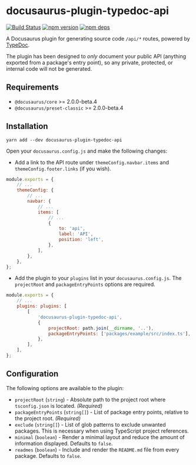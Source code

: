 # docusaurus-plugin-typedoc-api

[![Build Status](https://travis-ci.org/milesj/docusaurus-plugin-typedoc-api.svg?branch=master)](https://travis-ci.org/milesj/docusaurus-plugin-typedoc-api)
[![npm version](https://badge.fury.io/js/docusaurus-plugin-typedoc-api.svg)](https://www.npmjs.com/package/docusaurus-plugin-typedoc-api)
[![npm deps](https://david-dm.org/milesj/docusaurus-plugin-typedoc-api.svg?path=packages/plugin)](https://www.npmjs.com/package/docusaurus-plugin-typedoc-api)

A Docusaurus plugin for generating source code `/api/*` routes, powered by
[TypeDoc](https://typedoc.org/).

The plugin has been designed to _only_ document your public API (anything exported from a package's
entry point), so any private, protected, or internal code will not be generated.

## Requirements

- `@docusaurus/core` >= 2.0.0-beta.4
- `@docusaurus/preset-classic` >= 2.0.0-beta.4

## Installation

```
yarn add --dev docusaurus-plugin-typedoc-api
```

Open your `docusaurus.config.js` and make the following changes:

- Add a link to the API route under `themeConfig.navbar.items` and `themeConfig.footer.links` (if
  you wish).

```js
module.exports = {
	// ...
	themeConfig: {
		// ...
		navbar: {
			// ...
			items: [
				// ...
				{
					to: 'api',
					label: 'API',
					position: 'left',
				},
			],
		},
	},
};
```

- Add the plugin to your `plugins` list in your `docusaurus.config.js`. The `projectRoot` and
  `packageEntryPoints` options are required.

```js
module.exports = {
	// ...
	plugins: plugins: [
		[
			'docusaurus-plugin-typedoc-api',
			{
				projectRoot: path.join(__dirname, '..'),
				packageEntryPoints: ['packages/example/src/index.ts'],
			},
		],
	],
};
```

## Configuration

The following options are available to the plugin:

- `projectRoot` (`string`) - Absolute path to the project root where `tsconfig.json` is located.
  _(Required)_
- `packageEntryPoints` (`string[]`) - List of package entry points, relative to the project root.
  _(Required)_
- `exclude` (`string[]`) - List of glob patterns to exclude unwanted packages. This is necessary
  when using TypeScript project references.
- `minimal` (`boolean`) - Render a minimal layout and reduce the amount of information displayed.
  Defaults to `false`.
- `readmes` (`boolean`) - Include and render the `README.md` file from every package. Defaults to
  `false`.
